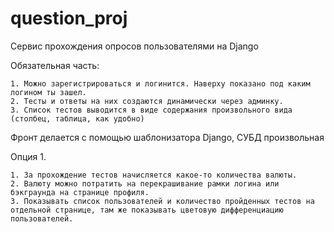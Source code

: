 # question_proj
 Cервис прохождения опросов пользователями на Django

Обязательная часть:
 
    1. Можно зарегистрироваться и логинится. Наверху показано под каким логином ты зашел.
    2. Тесты и ответы на них создаются динамически через админку.
    3. Список тестов выводится в виде содержания произвольного вида (столбец, таблица, как удобно)
 
Фронт делается с помощью шаблонизатора Django, СУБД произвольная
 
Опция 1.
 
    1. За прохождение тестов начисляется какое-то количества валюты.
    2. Валюту можно потратить на перекрашивание рамки логина или бэкграунда на странице профиля.
    3. Показывать список пользователей и количество пройденных тестов на отдельной странице, там же показывать цветовую дифференциацию пользователей. 
